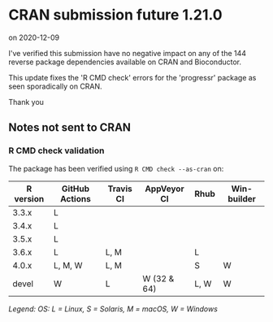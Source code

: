 # CRAN submission future 1.21.0

on 2020-12-09

I've verified this submission have no negative impact on any of the 144 reverse package dependencies available on CRAN and Bioconductor.

This update fixes the 'R CMD check' errors for the 'progressr' package as seen sporadically on CRAN.

Thank you


## Notes not sent to CRAN

### R CMD check validation

The package has been verified using `R CMD check --as-cran` on:

| R version | GitHub Actions | Travis CI | AppVeyor CI | Rhub      | Win-builder |
| --------- | -------------- | --------- | ----------- | --------- | ----------- |
| 3.3.x     | L              |           |             |           |             |
| 3.4.x     | L              |           |             |           |             |
| 3.5.x     | L              |           |             |           |             |
| 3.6.x     | L              | L, M      |             | L         |             |
| 4.0.x     | L, M, W        | L, M      |             |        S  | W           |
| devel     |       W        | L         | W (32 & 64) | L,   W    | W           |

*Legend: OS: L = Linux, S = Solaris, M = macOS, W = Windows*

